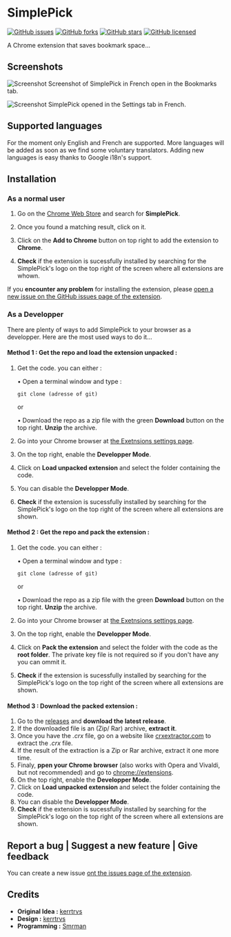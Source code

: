 # SimplePick

[![GitHub issues](https://img.shields.io/github/issues/SimplePick/SimplePick.svg?style=flat-square)](https://github.com/SimplePick/SimplePick/issues)   [![GitHub forks](https://img.shields.io/github/forks/SimplePick/SimplePick.svg?style=flat-square)](https://github.com/SimplePick/SimplePick/network)    [![GitHub stars](https://img.shields.io/github/stars/SimplePick/SimplePick.svg?style=flat-square)](https://github.com/SimplePick/SimplePick/stargazers) [![GitHub licensed](https://img.shields.io/badge/license-MIT-blue.svg?style=flat-square)](https://github.com/SimplePick/SimplePick/blob/master/LICENSE)

A Chrome extension that saves bookmark space...

## Screenshots
![Screenshot](http://i.cubeupload.com/bULpW9.png "A screenshot of SimplePick")
Screenshot of SimplePick in French open in the Bookmarks tab.

![Screenshot](http://i.cubeupload.com/KiBz5k.png "SimplePick opened in the Settings tab in French")
SimplePick opened in the Settings tab in French.

## Supported languages
For the moment only English and French are supported.
More languages will be added as soon as we find some voluntary translators.
Adding new languages is easy thanks to Google i18n's support.

## Installation
### As a normal user
1. Go on the [Chrome Web Store](https://chrome.google.com/webstore/category/extensions) and search for **SimplePick**.
2. Once you found a matching result, click on it.
3. Click on the **Add to Chrome** button on top right to add the extension to **Chrome**.

4. **Check** if the extension is sucessfully installed by searching for the SimplePick's logo on the top right of the screen where all extensions are whown.

If you **encounter any problem** for installing the extension, please  [open a new issue on the GitHub issues page of the extension](https://github.com/SimplePick/SimplePick/issues/new).

### As a Developper
There are plenty of ways to add SimplePick to your browser as a developper. Here are the most used ways to do it...
#### Method 1 : Get the repo and load the extension unpacked :
1. Get the code. you can either :

    • Open a terminal window and type :
    ```
    git clone (adresse of git)
    ```
    or

    • Download the repo as a zip file with the green **Download** button on the top right.
    **Unzip** the archive.

2. Go into your Chrome browser at [the Exetnsions settings page](chrome://extensions).
3. On the top right, enable the **Developper Mode**.
4. Click on **Load unpacked extension** and select the folder containing the code.
5. You can disable the **Developper Mode**.
6. **Check** if the extension is sucessfully installed by searching for the SimplePick's logo on the top right of the screen where all extensions are shown.

#### Method 2 : Get the repo and pack the extension :
1. Get the code. you can either :

    • Open a terminal window and type :
    ```
    git clone (adresse of git)
    ```
    or

    • Download the repo as a zip file with the green **Download** button on the top right.
    **Unzip** the archive.

2. Go into your Chrome browser at [the Exetnsions settings page](chrome://extensions).
3. On the top right, enable the **Developper Mode**.
4. Click on **Pack the extension** and select the folder with the code as the **root folder**.
The private key file is not required so if you don't have any you can ommit it.    
6. **Check** if the extension is sucessfully installed by searching for the SimplePick's logo on the top right of the screen where all extensions are shown.

#### Method 3 : Download the packed extension :
1. Go to the [releases](https://github.com/SimplePick/SimplePick/releases) and **download the latest release**.
2. If the downloaded file is an (Zip/ Rar) archive, **extract it**.
3. Once you have the *.crx* file, go on a website like [crxextractor.com](http://crxextractor.com/) to extract the *.crx* file.
4. If the result of the extraction is a Zip or Rar archive, extract it one more time.
5. Finaly, **ppen your Chrome browser** (also works with Opera and Vivaldi, but not recommended) and go to [chrome://extensions](chrome://extensions).
6. On the top right, enable the **Developper Mode**.
7. Click on **Load unpacked extension** and select the folder containing the code.
8. You can disable the **Developper Mode**.
9. **Check** if the extension is sucessfully installed by searching for the SimplePick's logo on the top right of the screen where all extensions are shown.

## Report a bug | Suggest a new feature | Give feedback
You can create a new issue [ont the issues page of the extension](https://github.com/SimplePick/SimplePick/issues/new).

## Credits
* **Original Idea :** [kerrtrvs](https://github.com/kerrtrvs)
* **Design :** [kerrtrvs](https://github.com/kerrtrvs)
* **Programming :** [Smrman](https://github.com/Smrman)
